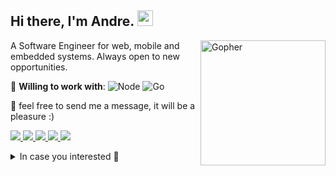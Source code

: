 ## Hi there, I'm Andre. <img src="https://media.giphy.com/media/hvRJCLFzcasrR4ia7z/giphy.gif" width="25">

<img src="https://i.imgur.com/sSlV9YJ.png" min-width="200px" max-width="200px" width="200px" align="right" radius="50%" alt="Gopher">

<p align="left"> 
  A Software Engineer for web, mobile and embedded systems. Always open to new opportunities.
</p>

<p align="left">
  🦄 <strong>Willing to work with</strong>:
  <img alt="Node" src="https://img.shields.io/badge/Node-339933?style=flat&logo=nodedotjs&color=222222" />
  <img alt="Go" src="https://img.shields.io/badge/-Go-00ADD8?style=flat&logo=go&color=222222" />
</p>

<p align="left">
  💌 feel free to send me a message, it will be a pleasure :)
</p>

<p align="left">
  <a href="https://www.linkedin.com/in/andr%C3%A9-sampaio" alt="Linkedin">
    <img src="https://img.shields.io/badge/-LinkedIn-blue?style=flat-square&logo=Linkedin&logoColor=white"/>
  </a>
  <a href="mailto:andre03.sampaio@gmail.com" alt="Gmail">
    <img src="https://img.shields.io/badge/-Gmail-c14438?style=flat-square&logo=Gmail&logoColor=white"/>
  </a>
  <a href="https://www.instagram.com/andoresp/" alt="Instagram">
    <img src="https://img.shields.io/badge/-Instagram-E4405F?style=flat-square&logo=Instagram&logoColor=white"/>
  </a>
  <a href="https://stackoverflow.com/users/13696786/andre-sampaio" alt="Stackoverflow">
    <img src="https://img.shields.io/badge/-stackoverflow-F58025?style=flat-square&logo=stackoverflow&logoColor=white"/>
  </a>
  <a href="https://open.spotify.com/playlist/2o4LG56C9HYgKZM0eVrRxQ?si=qWZgLV4YSqWt0vq49OXC2g" alt="Spotify">
    <img src="https://img.shields.io/badge/Spotify-fi?logo=Spotify&style=flat-square&logoColor=white"/>
  </a>
</p>

<details>
  <summary>In case you interested 🧐</summary>
  

#### Applications and Languages

  <p>
    <img alt="HTML5" src="https://img.shields.io/badge/HTML5-E34F26?style=flat&logo=html5&color=222222" />
    <img alt="CSS3" src="https://img.shields.io/badge/CSS3-1572B3?style=flat&logo=css3&color=222222&logoColor=1572B3" />
    <img alt="JavaScript" src="https://img.shields.io/badge/-JavaScript-F7DF1E?style=flat&logo=javascript&color=222222" />
    <img alt="TypeScript" src="https://img.shields.io/badge/-TypeScript-3178C6?style=flat&logo=typescript&color=222222" />
    <img alt="Node.JS" src="https://img.shields.io/badge/Node-339933?style=flat&logo=nodedotjs&color=222222" />
    <img alt="Express" src="https://img.shields.io/badge/Express-32264D?style=flat&logo=express&color=222222" />
    <img alt="React.JS" src="https://img.shields.io/badge/-React-61DAFB?style=flat&logo=react&color=222222" />
    <img alt="React Native" src="https://img.shields.io/badge/-React%20Native-61DAFB?style=flat&logo=react&color=222222" />
    <img alt="Electron.JS" src="https://img.shields.io/badge/-Electron-47848F?style=flat&logo=electron&color=222222" />
    <img alt="Jest" src="https://img.shields.io/badge/-Jest-C21325?style=flat&logo=jest&color=222222&logoColor=C21325" />
    <img alt="Python" src="https://img.shields.io/badge/-Python-3776AB?style=flat&logo=python&color=222222" />
    <img alt="Go" src="https://img.shields.io/badge/-Go-00ADD8?style=flat&logo=go&color=222222" />
    <img alt="C" src="https://img.shields.io/badge/-C Lang-A8B9CC?style=flat&logo=c&color=222222" />
    <img alt="C++" src="https://img.shields.io/badge/-CPP-00599C?style=flat&logo=cplusplus&color=222222&logoColor=00599C" />
    <img alt="C#" src="https://img.shields.io/badge/-C%23-239120?style=flat&logo=csharp&color=222222&logoColor=239120" />
    <img alt="PrismaORM" src="https://img.shields.io/badge/Prisma-2D3748?style=flat&logo=prisma&color=222222" />
    <img alt="SocketIO" src="https://img.shields.io/badge/-Socket.io-32264D?style=flat&logo=socketdotio&color=222222" />
    <img alt="RabbitMQ" src="https://img.shields.io/badge/-RabbitMQ-FF6600?style=flat&logo=rabbitmq&color=222222" />
  </p>
    
  #### Databases

  <p>
    <img alt="PostgreSQL" src="https://img.shields.io/badge/-PostgreSQL-336791?style=flat&logo=postgresql&color=222222" />
    <img alt="MongoDB" src="https://img.shields.io/badge/MongoDB-47A248?style=flat&logo=mongodb&color=222222" />
    <img alt="SQLite" src="https://img.shields.io/badge/-SQLite-044a64?style=flat&logo=sqlite&color=222222&logoColor=044a64" />
    <img alt="Redis" src="https://img.shields.io/badge/-Redis-DC382D?style=flat&logo=redis&color=222222&logoColor=DC382D" />
  </p>
  
  #### Utilities
  <p>
    <img alt="Figma" src="https://img.shields.io/badge/-Figma-F24E1E?style=flat&logo=figma&color=222222" />
    <img alt="Yarn" src="https://img.shields.io/badge/-yarn-2C8EBB?style=flat&logo=yarn&color=222222" />
    <img alt="Bootstrap" src="https://img.shields.io/badge/-Bootstrap-7952B3?style=flat&logo=bootstrap&color=222222" />
    <img alt="Tailwindcss" src="https://img.shields.io/badge/TailwindCSS-06B6D4?style=flat&logo=tailwindcss&color=222222" />
    <img alt="Styled-Components" src="https://img.shields.io/badge/-Styled--Components-DB7093?style=flat&logo=styled-components&color=222222" />
    <img alt="SASS" src="https://img.shields.io/badge/-Sass-CC6699?style=flat&logo=sass&color=222222" />
  </p>

#### DevOps

  <p>
    <img alt="Git" src="https://img.shields.io/badge/-git-F05032?style=flat&logo=git&color=222222" />
    <img alt="GitHub" src="https://img.shields.io/badge/-GitHub-181717?style=flat&logo=github&color=222222" />
    <img alt="Bitbucket" src="https://img.shields.io/badge/-Bitbucket-0047B3?style=flat&logo=bitbucket&color=222222&logoColor=0047B3" />
    <img alt="Docker" src="https://img.shields.io/badge/-Docker-2496ED?style=flat&logo=docker&color=222222" />
    <img alt="Google Cloud" src="https://img.shields.io/badge/-Google%20Cloud-4285F4?style=flat&logo=google-cloud&color=222222" />
    <img alt="Firebase" src="https://img.shields.io/badge/-Firebase-FFCA28?style=flat&logo=firebase&color=222222" />
    <img alt="AWS" src="https://img.shields.io/badge/-AWS-FF9900?style=flat&logo=amazonaws&color=222222&logoColor=FF9900" />
  </p>

  #### Development Tools

  <p>
    <img alt="Jupyter" src="https://img.shields.io/badge/-Jupyter-F37626?style=flat&logo=jupyter&color=222222" />
    <img alt="Expo" src="https://img.shields.io/badge/-Expo-000020?style=flat&logo=expo&color=222222" />
    <img alt="Insomnia" src="https://img.shields.io/badge/-Insomnia-4000BF?style=flat&logo=insomnia&color=222222&logoColor=4000BF" />
    <img alt="Arduino" src="https://img.shields.io/badge/Arduino-00979D?style=flat&logo=arduino&color=222222" />
  </p>

  #### Platforms

  <p>
    <img alt="RaspberryPi" src="https://img.shields.io/badge/Raspberry-A22846?style=flat&logo=raspberry-pi&color=222222&logoColor=tomato" />
    <img alt="Linux" src="https://img.shields.io/badge/Linux-FCC624?style=flat&logo=linux&color=222222" />
    <img alt="Windows" src="https://img.shields.io/badge/Windows-0078D6?style=flat&logo=windows&color=222222&logoColor=0078D6" />
  </p>
  

  #### On the way

  <p>
    <img alt="Elixir" src="https://img.shields.io/badge/Elixir-4B275F?style=flat&logo=elixir&color=222222&logoColor=4B275F" />
    <img alt="GraphQL" src="https://img.shields.io/badge/GraphQL-E10098?style=flat&logo=graphql&color=222222&logoColor=E10098" />
    <img alt="Terraform" src="https://img.shields.io/badge/Terraform-7B42BC?style=flat&logo=terraform&color=222222&logoColor=7B42BC" />
    <img alt="Vault" src="https://img.shields.io/badge/Vault-000000?style=flat&logo=vault&color=222222" />
    <img alt="Turborepo" src="https://img.shields.io/badge/Turborepo-EF4444?style=flat&logo=turborepo&color=222222" />
    <img alt="Kubernetes" src="https://img.shields.io/badge/Kubernetes-326CE5?style=flat&logo=kubernetes&color=222222" />
  </p>

</details>
